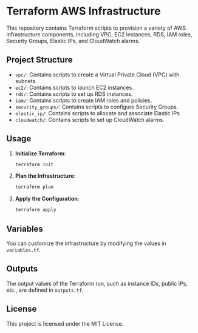 # Terraform AWS Infrastructure

This repository contains Terraform scripts to provision a variety of AWS infrastructure components, including VPC, EC2 instances, RDS, IAM roles, Security Groups, Elastic IPs, and CloudWatch alarms.

## Project Structure

- `vpc/`: Contains scripts to create a Virtual Private Cloud (VPC) with subnets.
- `ec2/`: Contains scripts to launch EC2 instances.
- `rds/`: Contains scripts to set up RDS instances.
- `iam/`: Contains scripts to create IAM roles and policies.
- `security_groups/`: Contains scripts to configure Security Groups.
- `elastic_ip/`: Contains scripts to allocate and associate Elastic IPs.
- `cloudwatch/`: Contains scripts to set up CloudWatch alarms.

## Usage

1. **Initialize Terraform**: 
    ```sh
    terraform init
    ```

2. **Plan the Infrastructure**: 
    ```sh
    terraform plan
    ```

3. **Apply the Configuration**: 
    ```sh
    terraform apply
    ```

## Variables

You can customize the infrastructure by modifying the values in `variables.tf`.

## Outputs

The output values of the Terraform run, such as instance IDs, public IPs, etc., are defined in `outputs.tf`.

## License

This project is licensed under the MIT License.

